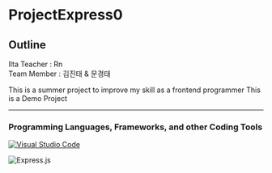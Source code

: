 # ProjectExpress0

## Outline
Ilta Teacher : Rn  
Team Member : 김진태 & 문경태

This is a summer project to improve my skill as a frontend programmer
This is a Demo Project

___
### Programming Languages, Frameworks, and other Coding Tools
[![Visual Studio Code](https://img.shields.io/badge/Visual%20Studio%20Code-0078d7.svg?style=for-the-badge&logo=visual-studio-code&logoColor=white)](https://code.visualstudio.com/)

![Express.js](https://img.shields.io/badge/express.js-%23404d59.svg?style=for-the-badge&logo=express&logoColor=%2361DAFB)
